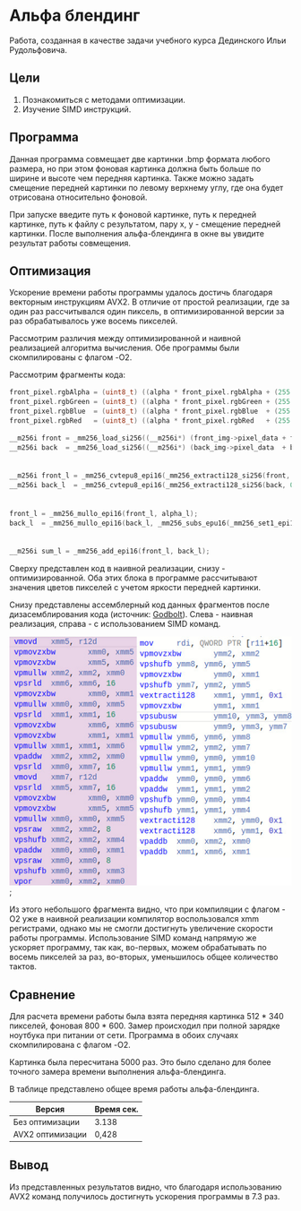 # Альфа блендинг
Работа, созданная в качестве задачи учебного курса Дединского Ильи Рудольфовича.




## Цели
1. Познакомиться с методами оптимизации. 
2. Изучение SIMD инструкций.




## Программа
Данная программа совмещает две картинки .bmp формата любого размера, но при этом фоновая картинка должна быть больше по ширине и высоте чем передняя картинка. Также можно задать смещение передней картинки по левому верхнему углу, где она будет отрисована относительно фоновой.


При запуске введите путь к фоновой картинке, путь к передней картинке, путь к файлу с результатом, пару x, y - смещение передней картинки.
После выполнения альфа-блендинга в окне вы увидите результат работы совмещения.


## Оптимизация
Ускорение времени работы программы удалось достичь благодаря векторным инструкциям AVX2. В отличие от простой реализации, где за один раз рассчитывался один пиксель, в оптимизированной версии за раз обрабатывалось уже восемь пикселей. 


Рассмотрим различия между оптимизированной и наивной реализацией алгоритма вычисления. Обе программы были скомпилированы с флагом -O2.




Рассмотрим фрагменты кода:
``` C
front_pixel.rgbAlpha = (uint8_t) ((alpha * front_pixel.rgbAlpha + (255 - alpha) * back_pixel.rgbAlpha) >> 8);
front_pixel.rgbGreen = (uint8_t) ((alpha * front_pixel.rgbGreen + (255 - alpha) * back_pixel.rgbGreen) >> 8);
front_pixel.rgbBlue  = (uint8_t) ((alpha * front_pixel.rgbBlue  + (255 - alpha) * back_pixel.rgbBlue ) >> 8);
front_pixel.rgbRed   = (uint8_t) ((alpha * front_pixel.rgbRed   + (255 - alpha) * back_pixel.rgbRed  ) >> 8);
```

``` C
__m256i front = _mm256_load_si256((__m256i*) (front_img->pixel_data + front_it));
__m256i back  = _mm256_load_si256((__m256i*) (back_img->pixel_data  + back_it));


__m256i front_l = _mm256_cvtepu8_epi16(_mm256_extracti128_si256(front, 0));
__m256i back_l  = _mm256_cvtepu8_epi16(_mm256_extracti128_si256(back, 0));


front_l = _mm256_mullo_epi16(front_l, alpha_l);
back_l  = _mm256_mullo_epi16(back_l, _mm256_subs_epu16(_mm256_set1_epi16(Max_aplha), alpha_l));


__m256i sum_l = _mm256_add_epi16(front_l, back_l);
```


Сверху представлен код в наивной реализации, снизу - оптимизированной.
Оба этих блока в программе рассчитывают значения цветов пикселей с учетом яркости передней картинки.


Снизу представлены ассемблерный код данных фрагментов после дизасемблирования кода (источник: [Godbolt](https://godbolt.org/)).
Слева - наивная реализация, справа - с использованием SIMD команд.


![cmp_calc](temp/cmp_calc.jpg);



Из этого небольшого фрагмента видно, что при компиляции с флагом -O2 уже в наивной реализации компилятор воспользовался xmm регистрами, однако мы не смогли достигнуть увеличение скорости работы программы. Использование SIMD команд напрямую же ускоряет программу, так как, во-первых, можем обрабатывать по восемь пикселей за раз, во-вторых, уменьшилось общее количество тактов.


## Сравнение


Для расчета времени работы была взята передняя картинка 512 * 340 пикселей, фоновая 800 * 600.
Замер происходил при полной зарядке ноутбука при питании от сети.
Программа в обоих случаях скомпилирована с флагом -O2.


Картинка была пересчитана 5000 раз. Это было сделано для более точного замера времени выполнения альфа-блендинга.


В таблице представлено общее время работы альфа-блендинга.


| Версия            | Время сек.   |
| ----------------- | ------------ |
| Без  оптимизации  | 3.138        |
| AVX2 оптимизации  | 0,428        |


## Вывод
Из представленных результатов видно, что благодаря использованию AVX2 команд получилось достигнуть ускорения программы в 7.3 раз.
